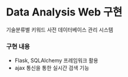 # Data Analysis Web 구현
기술분류별 키워드 사전 데이터베이스 관리 시스템

### 구현 내용
- Flask, SQLAlchemy 프레임워크 활용
- ajax 통신을 통한 실시간 검색 기능
